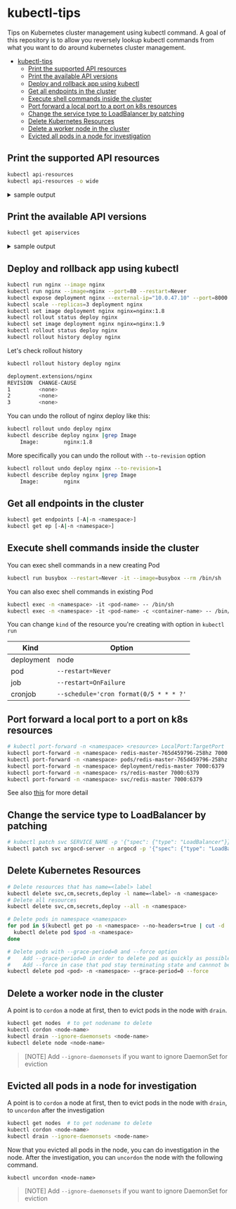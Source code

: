 # kubectl-tips
Tips on Kubernetes cluster management using kubectl command. A goal of this repository is to allow you reversely lookup kubectl commands from what you want to do around kubernetes cluster management.

<!-- TOC -->

- [kubectl-tips](#kubectl-tips)
    - [Print the supported API resources](#print-the-supported-api-resources)
    - [Print the available API versions](#print-the-available-api-versions)
    - [Deploy and rollback app using kubectl](#deploy-and-rollback-app-using-kubectl)
    - [Get all endpoints in the cluster](#get-all-endpoints-in-the-cluster)
    - [Execute shell commands inside the cluster](#execute-shell-commands-inside-the-cluster)
    - [Port forward a local port to a port on k8s resources](#port-forward-a-local-port-to-a-port-on-k8s-resources)
    - [Change the service type to LoadBalancer by patching](#change-the-service-type-to-loadbalancer-by-patching)
    - [Delete Kubernetes Resources](#delete-kubernetes-resources)
    - [Delete a worker node in the cluster](#delete-a-worker-node-in-the-cluster)
    - [Evicted all pods in a node for investigation](#evicted-all-pods-in-a-node-for-investigation)

<!-- /TOC -->


## Print the supported API resources

```bash
kubectl api-resources
kubectl api-resources -o wide
```

<details><summary>sample output</summary>
<p>

```
NAME                              SHORTNAMES         APIGROUP                       NAMESPACED   KIND
bindings                                                                            true         Binding
componentstatuses                 cs                                                false        ComponentStatus
configmaps                        cm                                                true         ConfigMap
endpoints                         ep                                                true         Endpoints
events                            ev                                                true         Event
limitranges                       limits                                            true         LimitRange
namespaces                        ns                                                false        Namespace
nodes                             no                                                false        Node
persistentvolumeclaims            pvc                                               true         PersistentVolumeClaim
persistentvolumes                 pv                                                false        PersistentVolume
pods                              po                                                true         Pod
podtemplates                                                                        true         PodTemplate
replicationcontrollers            rc                                                true         ReplicationController
resourcequotas                    quota                                             true         ResourceQuota
secrets                                                                             true         Secret
serviceaccounts                   sa                                                true         ServiceAccount
services                          svc                                               true         Service
mutatingwebhookconfigurations                        admissionregistration.k8s.io   false        MutatingWebhookConfiguration
validatingwebhookconfigurations                      admissionregistration.k8s.io   false        ValidatingWebhookConfiguration
customresourcedefinitions         crd,crds           apiextensions.k8s.io           false        CustomResourceDefinition
apiservices                                          apiregistration.k8s.io         false        APIService
controllerrevisions                                  apps                           true         ControllerRevision
daemonsets                        ds                 apps                           true         DaemonSet
deployments                       deploy             apps                           true         Deployment
replicasets                       rs                 apps                           true         ReplicaSet
statefulsets                      sts                apps                           true         StatefulSet
applications                      app,apps           argoproj.io                    true         Application
appprojects                       appproj,appprojs   argoproj.io                    true         AppProject
tokenreviews                                         authentication.k8s.io          false        TokenReview
localsubjectaccessreviews                            authorization.k8s.io           true         LocalSubjectAccessReview
selfsubjectaccessreviews                             authorization.k8s.io           false        SelfSubjectAccessReview
selfsubjectrulesreviews                              authorization.k8s.io           false        SelfSubjectRulesReview
subjectaccessreviews                                 authorization.k8s.io           false        SubjectAccessReview
horizontalpodautoscalers          hpa                autoscaling                    true         HorizontalPodAutoscaler
cronjobs                          cj                 batch                          true         CronJob
jobs                                                 batch                          true         Job
certificatesigningrequests        csr                certificates.k8s.io            false        CertificateSigningRequest
leases                                               coordination.k8s.io            true         Lease
eniconfigs                                           crd.k8s.amazonaws.com          false        ENIConfig
events                            ev                 events.k8s.io                  true         Event
daemonsets                        ds                 extensions                     true         DaemonSet
deployments                       deploy             extensions                     true         Deployment
ingresses                         ing                extensions                     true         Ingress
networkpolicies                   netpol             extensions                     true         NetworkPolicy
podsecuritypolicies               psp                extensions                     false        PodSecurityPolicy
replicasets                       rs                 extensions                     true         ReplicaSet
networkpolicies                   netpol             networking.k8s.io              true         NetworkPolicy
poddisruptionbudgets              pdb                policy                         true         PodDisruptionBudget
podsecuritypolicies               psp                policy                         false        PodSecurityPolicy
clusterrolebindings                                  rbac.authorization.k8s.io      false        ClusterRoleBinding
clusterroles                                         rbac.authorization.k8s.io      false        ClusterRole
rolebindings                                         rbac.authorization.k8s.io      true         RoleBinding
roles                                                rbac.authorization.k8s.io      true         Role
priorityclasses                   pc                 scheduling.k8s.io              false        PriorityClass
storageclasses                    sc                 storage.k8s.io                 false        StorageClass
volumeattachments                                    storage.k8s.io                 false        VolumeAttachment

```

</p>
</details>

## Print the available API versions
```bash
kubectl get apiservices
```

<details><summary>sample output</summary>
<p>

```
NAME                                   SERVICE   AVAILABLE   AGE
v1.                                    Local     True        97d
v1.apps                                Local     True        97d
v1.authentication.k8s.io               Local     True        97d
v1.authorization.k8s.io                Local     True        97d
v1.autoscaling                         Local     True        97d
v1.batch                               Local     True        97d
v1.networking.k8s.io                   Local     True        97d
v1.rbac.authorization.k8s.io           Local     True        97d
v1.storage.k8s.io                      Local     True        97d
v1alpha1.argoproj.io                   Local     True        4d
v1alpha1.crd.k8s.amazonaws.com         Local     True        6d
v1beta1.admissionregistration.k8s.io   Local     True        97d
v1beta1.apiextensions.k8s.io           Local     True        97d
v1beta1.apps                           Local     True        97d
v1beta1.authentication.k8s.io          Local     True        97d
v1beta1.authorization.k8s.io           Local     True        97d
v1beta1.batch                          Local     True        97d
v1beta1.certificates.k8s.io            Local     True        97d
v1beta1.coordination.k8s.io            Local     True        97d
v1beta1.events.k8s.io                  Local     True        97d
v1beta1.extensions                     Local     True        97d
v1beta1.policy                         Local     True        97d
v1beta1.rbac.authorization.k8s.io      Local     True        97d
v1beta1.scheduling.k8s.io              Local     True        97d
v1beta1.storage.k8s.io                 Local     True        97d
v1beta2.apps                           Local     True        97d
v2beta1.autoscaling                    Local     True        97d
v2beta2.autoscaling                    Local     True        97d
```

</p>
</details>



## Deploy and rollback app using kubectl
```bash
kubectl run nginx --image nginx
kubectl run nginx --image=nginx --port=80 --restart=Never
kubectl expose deployment nginx --external-ip="10.0.47.10" --port=8000 --target-port=80
kubectl scale --replicas=3 deployment nginx
kubectl set image deployment nginx nginx=nginx:1.8
kubectl rollout status deploy nginx
kubectl set image deployment nginx nginx=nginx:1.9
kubectl rollout status deploy nginx
kubectl rollout history deploy nginx
```

Let's check rollout history
```bash
kubectl rollout history deploy nginx

deployment.extensions/nginx
REVISION  CHANGE-CAUSE
1         <none>
2         <none>
3         <none>
```

You can undo the rollout of nginx deploy like this:
```bash
kubectl rollout undo deploy nginx
kubectl describe deploy nginx |grep Image
    Image:        nginx:1.8
```

More specifically you can undo the rollout with `--to-revision` option
```bash
kubectl rollout undo deploy nginx --to-revision=1
kubectl describe deploy nginx |grep Image
    Image:        nginx
```

## Get all endpoints in the cluster
```bash
kubectl get endpoints [-A|-n <namespace>]
kubectl get ep [-A|-n <namespace>]
```

## Execute shell commands inside the cluster
You can exec shell commands in a new creating Pod
```bash
kubectl run busybox --restart=Never -it --image=busybox --rm /bin/sh
```
You can also exec shell commands in existing Pod
```bash
kubectl exec -n <namespace> -it <pod-name> -- /bin/sh
kubectl exec -n <namespace> -it <pod-name> -c <container-name> -- /bin/sh
```

You can change `kind` of the resource you're creating with option in `kubectl run`

| Kind      | Option |
| ----------- | ----------- |
| deployment  | node       |
| pod         | `--restart=Never` |
| job         | `--restart=OnFailure` |
| cronjob     | `--schedule='cron format(0/5 * * * ?'` |


## Port forward a local port to a port on k8s resources

```bash
# kubectl port-forward -n <namespace> <resource> LocalPort:TargetPort
kubectl port-forward -n <namespace> redis-master-765d459796-258hz 7000:6379
kubectl port-forward -n <namespace> pods/redis-master-765d459796-258hz 7000:6379
kubectl port-forward -n <namespace> deployment/redis-master 7000:6379
kubectl port-forward -n <namespace> rs/redis-master 7000:6379
kubectl port-forward -n <namespace> svc/redis-master 7000:6379
```
See also [this](https://kubernetes.io/docs/tasks/access-application-cluster/port-forward-access-application-cluster/) for more detail

## Change the service type to LoadBalancer by patching 

```bash
# kubectl patch svc SERVICE_NAME -p '{"spec": {"type": "LoadBalancer"}}'
kubectl patch svc argocd-server -n argocd -p '{"spec": {"type": "LoadBalancer"}}'
```

## Delete Kubernetes Resources

```bash
# Delete resources that has name=<label> label
kubectl delete svc,cm,secrets,deploy -l name=<label> -n <namespace>
# Delete all resources
kubectl delete svc,cm,secrets,deploy --all -n <namespace>

# Delete pods in namespace <namespace>
for pod in $(kubectl get po -n <namespace> --no-headers=true | cut -d ' ' -f 1); do
  kubectl delete pod $pod -n <namespace>
done

# Delete pods with --grace-period=0 and --force option
#    Add --grace-period=0 in order to delete pod as quickly as possible
#    Add --force in case that pod stay terminating state and cannnot be deleted
kubectl delete pod <pod> -n <namespace> --grace-period=0 --force
```

## Delete a worker node in the cluster

A point is to `cordon` a node at first, then to evict pods in the node with `drain`.
```bash
kubectl get nodes  # to get nodename to delete
kubectl cordon <node-name>
kubectl drain --ignore-daemonsets <node-name>
kubectl delete node <node-name>
```
> [NOTE] Add `--ignore-daemonsets` if you want to ignore DaemonSet for eviction

## Evicted all pods in a node for investigation

A point is to `cordon` a node at first, then to evict pods in the node with `drain`, to `uncordon` after the investigation
```bash
kubectl get nodes  # to get nodename to delete
kubectl cordon <node-name>
kubectl drain --ignore-daemonsets <node-name>
```
Now that you evicted all pods in the node, you can do investigation in the node. After the investigation, you can `uncordon` the node with the following command.
```
kubectl uncordon <node-name>
```
> [NOTE] Add `--ignore-daemonsets` if you want to ignore DaemonSet for eviction


